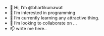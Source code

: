 - 👋 Hi, I’m @bhartikumawat
- 👀 I’m interested in programming
- 🌱 I’m currently learning any attractive thing.
- 💞️ I’m looking to collaborate on ...
- 📫 write me here..

<!---
bhartikumawat/bhartikumawat is a ✨ special ✨ repository because its `README.md` (this file) appears on your GitHub profile.
You can click the Preview link to take a look at your changes.
--->
